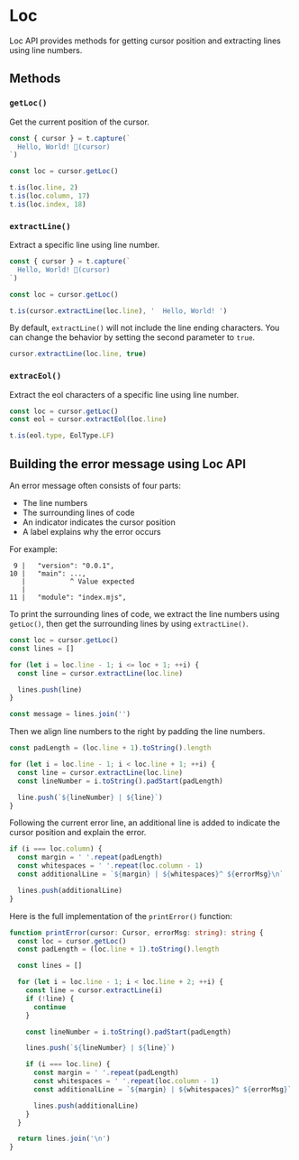 # Loc

Loc API provides methods for getting cursor position and extracting lines using line numbers.

## Methods

### `getLoc()`

Get the current position of the cursor.

```ts
const { cursor } = t.capture(`
  Hello, World! 🌵(cursor)
`)

const loc = cursor.getLoc()

t.is(loc.line, 2)
t.is(loc.column, 17)
t.is(loc.index, 18)
```

### `extractLine()`

Extract a specific line using line number.

```ts
const { cursor } = t.capture(`
  Hello, World! 🌵(cursor)
`)

const loc = cursor.getLoc()

t.is(cursor.extractLine(loc.line), '  Hello, World! ')
```

By default, `extractLine()` will not include the line ending characters. You can change the behavior by setting the second parameter to `true`.

```ts
cursor.extractLine(loc.line, true)
```

### `extracEol()`

Extract the eol characters of a specific line using line number.

```ts
const loc = cursor.getLoc()
const eol = cursor.extractEol(loc.line)

t.is(eol.type, EolType.LF)
```

## Building the error message using Loc API

An error message often consists of four parts:

- The line numbers
- The surrounding lines of code
- An indicator indicates the cursor position
- A label explains why the error occurs

For example:

```
 9 |   "version": "0.0.1",
10 |   "main": ...,
   |           ^ Value expected
   |
11 |   "module": "index.mjs",
```

To print the surrounding lines of code, we extract the line numbers using `getLoc()`, then get the surrounding lines by using `extractLine()`.

```ts
const loc = cursor.getLoc()
const lines = []

for (let i = loc.line - 1; i <= loc + 1; ++i) {
  const line = cursor.extractLine(loc.line)

  lines.push(line)
}

const message = lines.join('')
```

Then we align line numbers to the right by padding the line numbers.

```ts
const padLength = (loc.line + 1).toString().length

for (let i = loc.line - 1; i < loc.line + 1; ++i) {
  const line = cursor.extractLine(loc.line)
  const lineNumber = i.toString().padStart(padLength)

  line.push(`${lineNumber} | ${line}`)
}
```

Following the current error line, an additional line is added to indicate the cursor position and explain the error.

```ts
if (i === loc.column) {
  const margin = ' '.repeat(padLength)
  const whitespaces = ' '.repeat(loc.column - 1)
  const additionalLine = `${margin} | ${whitespaces}^ ${errorMsg}\n`

  lines.push(additionalLine)
}
```

Here is the full implementation of the `printError()` function:

```ts
function printError(cursor: Cursor, errorMsg: string): string {
  const loc = cursor.getLoc()
  const padLength = (loc.line + 1).toString().length

  const lines = []

  for (let i = loc.line - 1; i < loc.line + 2; ++i) {
    const line = cursor.extractLine(i)
    if (!line) {
      continue
    }

    const lineNumber = i.toString().padStart(padLength)

    lines.push(`${lineNumber} | ${line}`)

    if (i === loc.line) {
      const margin = ' '.repeat(padLength)
      const whitespaces = ' '.repeat(loc.column - 1)
      const additionalLine = `${margin} | ${whitespaces}^ ${errorMsg}`

      lines.push(additionalLine)
    }
  }

  return lines.join('\n')
}
```
